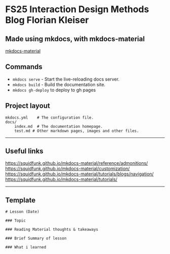 # FS25 Interaction Design Methods Blog Florian Kleiser

## Made using mkdocs, with mkdocs-material
[mkdocs-material](https://github.com/squidfunk/mkdocs-material)

## Commands

* `mkdocs serve` - Start the live-reloading docs server.
* `mkdocs build` - Build the documentation site.
* `mkdocs gh-deploy` to deploy to gh pages

## Project layout

    mkdocs.yml    # The configuration file.
    docs/
        index.md  # The documentation homepage.
        test.md # Other markdown pages, images and other files.

___

## Useful links
https://squidfunk.github.io/mkdocs-material/reference/admonitions/
https://squidfunk.github.io/mkdocs-material/customization/
https://squidfunk.github.io/mkdocs-material/tutorials/blogs/navigation/
https://squidfunk.github.io/mkdocs-material/tutorials/

___

## Template

```
# Lesson (Date)

### Topic

### Reading Material thoughts & takeaways

### Brief Summary of lesson

### What i learned

```